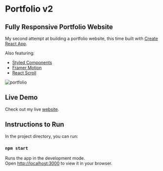 # Portfolio v2

## Fully Responsive Portfolio Website
My second attempt at building a portfolio website, this time built with [Create React App](https://github.com/facebook/create-react-app).

Also featuring:
- [Styled Components](https://styled-components.com/)
- [Framer Motion](https://www.framer.com/motion/)
- [React Scroll](https://www.npmjs.com/package/react-scroll)

![portfolio](https://user-images.githubusercontent.com/13649573/202583723-5e63d8df-d24d-4ea2-bbef-18d73732b655.gif)

## Live Demo
Check out my live [website](https://raytene.me).

## Instructions to Run

In the project directory, you can run:

### `npm start`

Runs the app in the development mode.\
Open [http://localhost:3000](http://localhost:3000) to view it in your browser.
